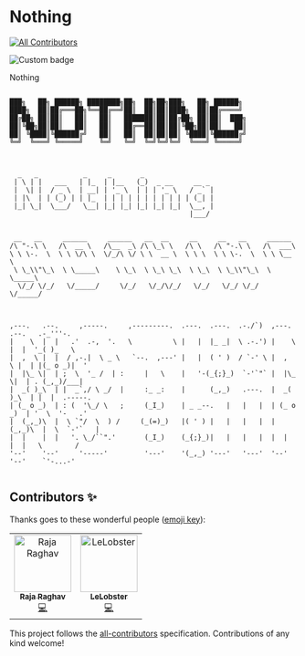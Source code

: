 # Nothing 
[![All Contributors](https://img.shields.io/badge/all_contributors-2-orange.svg?style=flat-square)](#contributors)

![Custom badge](https://img.shields.io/badge/dynamic/json.svg?color=deepskyblue&label=languages&query=number&url=https%3A%2F%2Fgh-langs-number.now.sh%2Fanuraghazra%2FNothing)


Nothing

```

███╗   ██╗ ██████╗ ████████╗██╗  ██╗██╗███╗   ██╗ ██████╗ 
████╗  ██║██╔═══██╗╚══██╔══╝██║  ██║██║████╗  ██║██╔════╝ 
██╔██╗ ██║██║   ██║   ██║   ███████║██║██╔██╗ ██║██║  ███╗
██║╚██╗██║██║   ██║   ██║   ██╔══██║██║██║╚██╗██║██║   ██║
██║ ╚████║╚██████╔╝   ██║   ██║  ██║██║██║ ╚████║╚██████╔╝
╚═╝  ╚═══╝ ╚═════╝    ╚═╝   ╚═╝  ╚═╝╚═╝╚═╝  ╚═══╝ ╚═════╝ 
                                                          
```
```

  _   _           _     _       _                 
 | \ | |   ___   | |_  | |__   (_)  _ __     __ _ 
 |  \| |  / _ \  | __| | '_ \  | | | '_ \   / _` |
 | |\  | | (_) | | |_  | | | | | | | | | | | (_| |
 |_| \_|  \___/   \__| |_| |_| |_| |_| |_|  \__, |
                                            |___/ 
```


```

 __   __     ______     ______   __  __     __     __   __     ______    
/\ "-.\ \   /\  __ \   /\__  _\ /\ \_\ \   /\ \   /\ "-.\ \   /\  ___\   
\ \ \-.  \  \ \ \/\ \  \/_/\ \/ \ \  __ \  \ \ \  \ \ \-.  \  \ \ \__ \  
 \ \_\\"\_\  \ \_____\    \ \_\  \ \_\ \_\  \ \_\  \ \_\\"\_\  \ \_____\ 
  \/_/ \/_/   \/_____/     \/_/   \/_/\/_/   \/_/   \/_/ \/_/   \/_____/ 
                                                                         
```

```

,---.   .--.     ,-----.     ,---------.  .---.  .---.  .-./`)  ,---.   .--.   .-_'''-.    
|    \  |  |   .'  .-,  '.   \          \ |   |  |_ _|  \ .-.') |    \  |  |  '_( )_   \   
|  ,  \ |  |  / ,-.|  \ _ \   `--.  ,---' |   |  ( ' )  / `-' \ |  ,  \ |  | |(_ o _)|  '  
|  |\_ \|  | ;  \  '_ /  | :     |   \    |   '-(_{;}_)  `-'`"` |  |\_ \|  | . (_,_)/___|  
|  _( )_\  | |  _`,/ \ _/  |     :_ _:    |      (_,_)   .---.  |  _( )_\  | |  |  .-----. 
| (_ o _)  | : (  '\_/ \   ;     (_I_)    | _ _--.   |   |   |  | (_ o _)  | '  \  '-   .' 
|  (_,_)\  |  \ `"/  \  ) /     (_(=)_)   |( ' ) |   |   |   |  |  (_,_)\  |  \  `-'`   |  
|  |    |  |   '. \_/``".'       (_I_)    (_{;}_)|   |   |   |  |  |    |  |   \        /  
'--'    '--'     '-----'         '---'    '(_,_) '---'   '---'  '--'    '--'    `'-...-'   
                                                                                           
```

## Contributors ✨

Thanks goes to these wonderful people ([emoji key](https://allcontributors.org/docs/en/emoji-key)):

<!-- ALL-CONTRIBUTORS-LIST:START - Do not remove or modify this section -->
<!-- prettier-ignore -->
<table>
  <tr>
    <td align="center"><a href="https://www.rajaraghav.com"><img src="https://avatars1.githubusercontent.com/u/23502135?v=4" width="100px;" alt="Raja Raghav"/><br /><sub><b>Raja Raghav</b></sub></a><br /><a href="https://github.com/anuraghazra/Nothing/commits?author=rajaraghav" title="Code">💻</a></td>
    <td align="center"><a href="https://github.com/LeLobster"><img src="https://avatars1.githubusercontent.com/u/11016915?v=4" width="100px;" alt="LeLobster"/><br /><sub><b>LeLobster</b></sub></a><br /><a href="https://github.com/anuraghazra/Nothing/commits?author=LeLobster" title="Code">💻</a></td>
  </tr>
</table>

<!-- ALL-CONTRIBUTORS-LIST:END -->

This project follows the [all-contributors](https://github.com/all-contributors/all-contributors) specification. Contributions of any kind welcome!